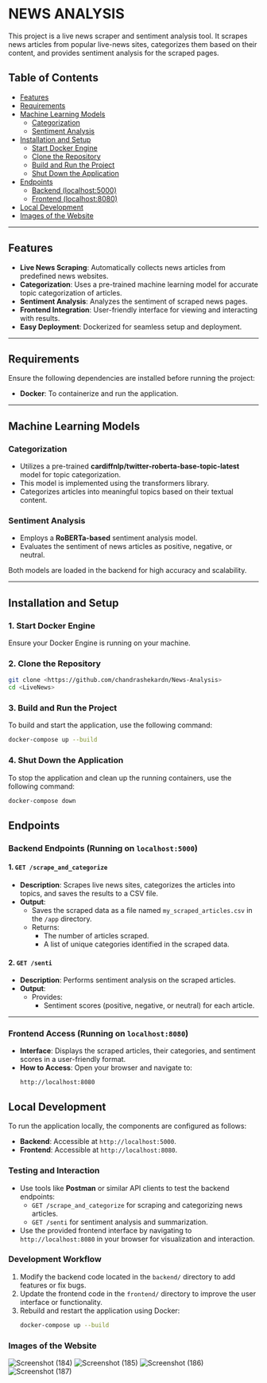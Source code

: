 # NEWS ANALYSIS

This project is a live news scraper and sentiment analysis tool. It scrapes news articles from popular live-news sites, categorizes them based on their content, and provides sentiment analysis for the scraped pages.

## Table of Contents
- [Features](#features)
- [Requirements](#requirements)
- [Machine Learning Models](#machine-learning-models)
  - [Categorization](#categorization)
  - [Sentiment Analysis](#sentiment-analysis)
- [Installation and Setup](#installation-and-setup)
  - [Start Docker Engine](#1-start-docker-engine)
  - [Clone the Repository](#2-clone-the-repository)
  - [Build and Run the Project](#3-build-and-run-the-project)
  - [Shut Down the Application](#4-shut-down-the-application)
- [Endpoints](#endpoints)
  - [Backend (localhost:5000)](#backend-running-on-localhost5000)
  - [Frontend (localhost:8080)](#frontend-running-on-localhost8080)
- [Local Development](#local-development)
- [Images of the Website](#images-of-the-website)

  

---

## Features
- **Live News Scraping**: Automatically collects news articles from predefined news websites.
- **Categorization**: Uses a pre-trained machine learning model for accurate topic categorization of articles.
- **Sentiment Analysis**: Analyzes the sentiment of scraped news pages.
- **Frontend Integration**: User-friendly interface for viewing and interacting with results.
- **Easy Deployment**: Dockerized for seamless setup and deployment.

---

## Requirements
Ensure the following dependencies are installed before running the project:
- **Docker**: To containerize and run the application.

---

## Machine Learning Models

### Categorization
- Utilizes a pre-trained **cardiffnlp/twitter-roberta-base-topic-latest** model for topic categorization.
- This model is implemented using the transformers library.
- Categorizes articles into meaningful topics based on their textual content.

### Sentiment Analysis
- Employs a **RoBERTa-based** sentiment analysis model.
- Evaluates the sentiment of news articles as positive, negative, or neutral.

Both models are loaded in the backend for high accuracy and scalability.

---

## Installation and Setup

### 1. Start Docker Engine
Ensure your Docker Engine is running on your machine.

### 2. Clone the Repository
```bash
git clone <https://github.com/chandrashekardn/News-Analysis>
cd <LiveNews>

```

### 3. Build and Run the Project
To build and start the application, use the following command:
```bash
docker-compose up --build
```

### 4. Shut Down the Application
To stop the application and clean up the running containers, use the following command:
```bash
docker-compose down
```

## Endpoints

### Backend Endpoints (Running on `localhost:5000`)

#### 1. `GET /scrape_and_categorize`
- **Description**: Scrapes live news sites, categorizes the articles into topics, and saves the results to a CSV file.
- **Output**:
  - Saves the scraped data as a file named `my_scraped_articles.csv` in the `/app` directory.
  - Returns:
    - The number of articles scraped.
    - A list of unique categories identified in the scraped data.

#### 2. `GET /senti`
- **Description**: Performs sentiment analysis on the scraped articles.
- **Output**:
  - Provides:
    - Sentiment scores (positive, negative, or neutral) for each article.

---

### Frontend Access (Running on `localhost:8080`)
- **Interface**: Displays the scraped articles, their categories, and sentiment scores in a user-friendly format.
- **How to Access**: Open your browser and navigate to:  
  ```text
  http://localhost:8080

## Local Development

To run the application locally, the components are configured as follows:

- **Backend**: Accessible at `http://localhost:5000`.
- **Frontend**: Accessible at `http://localhost:8080`.

### Testing and Interaction
- Use tools like **Postman** or similar API clients to test the backend endpoints:
  - `GET /scrape_and_categorize` for scraping and categorizing news articles.
  - `GET /senti` for sentiment analysis and summarization.
- Use the provided frontend interface by navigating to `http://localhost:8080` in your browser for visualization and interaction.

### Development Workflow
1. Modify the backend code located in the `backend/` directory to add features or fix bugs.
2. Update the frontend code in the `frontend/` directory to improve the user interface or functionality.
3. Rebuild and restart the application using Docker:
   ```bash
   docker-compose up --build
### Images of the Website

![Screenshot (184)](https://github.com/user-attachments/assets/9deef8d3-c061-4d74-be80-cb64018ed4cd)
![Screenshot (185)](https://github.com/user-attachments/assets/f96f94f7-ebb1-4cd6-815d-6f4cefcd9f90)
![Screenshot (186)](https://github.com/user-attachments/assets/5b6df0af-78a4-4cd0-bebd-509787c51046)
![Screenshot (187)](https://github.com/user-attachments/assets/2cfe371b-ea09-43ae-bfe4-35a63e52ffe4)




